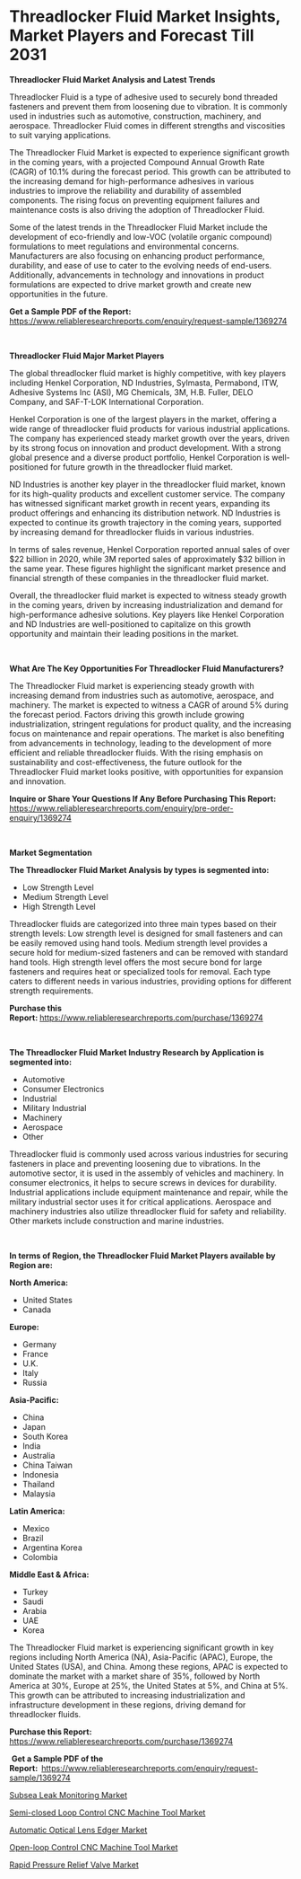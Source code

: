 <p><h1>Threadlocker Fluid Market Insights, Market Players and Forecast Till 2031</h1></p><p><strong>Threadlocker Fluid Market Analysis and Latest Trends</strong></p>
<p><p>Threadlocker Fluid is a type of adhesive used to securely bond threaded fasteners and prevent them from loosening due to vibration. It is commonly used in industries such as automotive, construction, machinery, and aerospace. Threadlocker Fluid comes in different strengths and viscosities to suit varying applications.</p><p>The Threadlocker Fluid Market is expected to experience significant growth in the coming years, with a projected Compound Annual Growth Rate (CAGR) of 10.1% during the forecast period. This growth can be attributed to the increasing demand for high-performance adhesives in various industries to improve the reliability and durability of assembled components. The rising focus on preventing equipment failures and maintenance costs is also driving the adoption of Threadlocker Fluid.</p><p>Some of the latest trends in the Threadlocker Fluid Market include the development of eco-friendly and low-VOC (volatile organic compound) formulations to meet regulations and environmental concerns. Manufacturers are also focusing on enhancing product performance, durability, and ease of use to cater to the evolving needs of end-users. Additionally, advancements in technology and innovations in product formulations are expected to drive market growth and create new opportunities in the future.</p></p>
<p><strong>Get a Sample PDF of the Report:&nbsp;</strong> <a href="https://www.reliableresearchreports.com/enquiry/request-sample/1369274">https://www.reliableresearchreports.com/enquiry/request-sample/1369274</a></p>
<p>&nbsp;</p>
<p><strong>Threadlocker Fluid Major Market Players</strong></p>
<p><p>The global threadlocker fluid market is highly competitive, with key players including Henkel Corporation, ND Industries, Sylmasta, Permabond, ITW, Adhesive Systems Inc (ASI), MG Chemicals, 3M, H.B. Fuller, DELO Company, and SAF-T-LOK International Corporation.</p><p>Henkel Corporation is one of the largest players in the market, offering a wide range of threadlocker fluid products for various industrial applications. The company has experienced steady market growth over the years, driven by its strong focus on innovation and product development. With a strong global presence and a diverse product portfolio, Henkel Corporation is well-positioned for future growth in the threadlocker fluid market.</p><p>ND Industries is another key player in the threadlocker fluid market, known for its high-quality products and excellent customer service. The company has witnessed significant market growth in recent years, expanding its product offerings and enhancing its distribution network. ND Industries is expected to continue its growth trajectory in the coming years, supported by increasing demand for threadlocker fluids in various industries.</p><p>In terms of sales revenue, Henkel Corporation reported annual sales of over $22 billion in 2020, while 3M reported sales of approximately $32 billion in the same year. These figures highlight the significant market presence and financial strength of these companies in the threadlocker fluid market.</p><p>Overall, the threadlocker fluid market is expected to witness steady growth in the coming years, driven by increasing industrialization and demand for high-performance adhesive solutions. Key players like Henkel Corporation and ND Industries are well-positioned to capitalize on this growth opportunity and maintain their leading positions in the market.</p></p>
<p>&nbsp;</p>
<p><strong>What Are The Key Opportunities For Threadlocker Fluid Manufacturers?</strong></p>
<p><p>The Threadlocker Fluid market is experiencing steady growth with increasing demand from industries such as automotive, aerospace, and machinery. The market is expected to witness a CAGR of around 5% during the forecast period. Factors driving this growth include growing industrialization, stringent regulations for product quality, and the increasing focus on maintenance and repair operations. The market is also benefiting from advancements in technology, leading to the development of more efficient and reliable threadlocker fluids. With the rising emphasis on sustainability and cost-effectiveness, the future outlook for the Threadlocker Fluid market looks positive, with opportunities for expansion and innovation.</p></p>
<p><strong>Inquire or Share Your Questions If Any Before Purchasing This Report:</strong> <a href="https://www.reliableresearchreports.com/enquiry/pre-order-enquiry/1369274">https://www.reliableresearchreports.com/enquiry/pre-order-enquiry/1369274</a></p>
<p>&nbsp;</p>
<p><strong>Market Segmentation</strong></p>
<p><strong>The Threadlocker Fluid Market Analysis by types is segmented into:</strong></p>
<p><ul><li>Low Strength Level</li><li>Medium Strength Level</li><li>High Strength Level</li></ul></p>
<p><p>Threadlocker fluids are categorized into three main types based on their strength levels: Low strength level is designed for small fasteners and can be easily removed using hand tools. Medium strength level provides a secure hold for medium-sized fasteners and can be removed with standard hand tools. High strength level offers the most secure bond for large fasteners and requires heat or specialized tools for removal. Each type caters to different needs in various industries, providing options for different strength requirements.</p></p>
<p><strong>Purchase this Report:&nbsp;</strong><a href="https://www.reliableresearchreports.com/purchase/1369274">https://www.reliableresearchreports.com/purchase/1369274</a></p>
<p>&nbsp;</p>
<p><strong>The Threadlocker Fluid Market Industry Research by Application is segmented into:</strong></p>
<p><ul><li>Automotive</li><li>Consumer Electronics</li><li>Industrial</li><li>Military Industrial</li><li>Machinery</li><li>Aerospace</li><li>Other</li></ul></p>
<p><p>Threadlocker fluid is commonly used across various industries for securing fasteners in place and preventing loosening due to vibrations. In the automotive sector, it is used in the assembly of vehicles and machinery. In consumer electronics, it helps to secure screws in devices for durability. Industrial applications include equipment maintenance and repair, while the military industrial sector uses it for critical applications. Aerospace and machinery industries also utilize threadlocker fluid for safety and reliability. Other markets include construction and marine industries.</p></p>
<p>&nbsp;</p>
<p><strong>In terms of Region, the Threadlocker Fluid Market Players available by Region are:</strong></p>
<p>
    <p> <strong> North America: </strong>
        <ul>
            <li>United States</li>
            <li>Canada</li>
        </ul>
        </p> 
    <p> <strong> Europe: </strong>
        <ul>
            <li>Germany</li>
            <li>France</li>
            <li>U.K.</li>
            <li>Italy</li>
            <li>Russia</li>
        </ul>
        </p> 
    <p> <strong> Asia-Pacific: </strong>
        <ul>
            <li>China</li>
            <li>Japan</li>
            <li>South Korea</li>
            <li>India</li>
            <li>Australia</li>
            <li>China Taiwan</li>
            <li>Indonesia</li>
            <li>Thailand</li>
            <li>Malaysia</li>
        </ul>
        </p> 
    <p> <strong> Latin America: </strong>
        <ul>
            <li>Mexico</li>
            <li>Brazil</li>
            <li>Argentina Korea</li>
            <li>Colombia</li>
        </ul>
        </p> 
    <p> <strong> Middle East & Africa: </strong>
        <ul>
            <li>Turkey</li>
            <li>Saudi</li>
            <li>Arabia</li>
            <li>UAE</li>
            <li>Korea</li>
        </ul>
    </p>
    </p>
<p><p>The Threadlocker Fluid market is experiencing significant growth in key regions including North America (NA), Asia-Pacific (APAC), Europe, the United States (USA), and China. Among these regions, APAC is expected to dominate the market with a market share of 35%, followed by North America at 30%, Europe at 25%, the United States at 5%, and China at 5%. This growth can be attributed to increasing industrialization and infrastructure development in these regions, driving demand for threadlocker fluids.</p></p>
<p><strong>Purchase this Report: </strong><a href="https://www.reliableresearchreports.com/purchase/1369274">https://www.reliableresearchreports.com/purchase/1369274</a></p>
<p>&nbsp;<strong>Get a Sample PDF of the Report:&nbsp;&nbsp;</strong><a href="https://www.reliableresearchreports.com/enquiry/request-sample/1369274">https://www.reliableresearchreports.com/enquiry/request-sample/1369274</a></p>
<p><strong></strong></p>
<p><p><a href="https://medium.com/p/fe8a515e39ac/edit">Subsea Leak Monitoring Market</a></p><p><a href="https://medium.com/@othamcclure/decoding-semi-closed-loop-control-cnc-machine-tool-market-metrics-market-share-trends-and-growth-bc3775064de8">Semi-closed Loop Control CNC Machine Tool Market</a></p><p><a href="https://medium.com/@timothychapman46/automatic-optical-lens-edger-market-trends-and-market-analysis-forecasted-for-period-2024-2031-c944c43fa119">Automatic Optical Lens Edger Market</a></p><p><a href="https://medium.com/@othamcclure/open-loop-control-cnc-machine-tool-market-trends-and-market-analysis-forecasted-for-period-5bf9f1b55335">Open-loop Control CNC Machine Tool Market</a></p><p><a href="https://medium.com/p/6dd961eff15c/edit">Rapid Pressure Relief Valve Market</a></p></p>